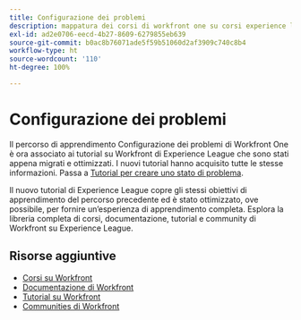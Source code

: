 ```yaml
---
title: Configurazione dei problemi
description: mappatura dei corsi di workfront one su corsi experience league
exl-id: ad2e0706-eecd-4b27-8609-6279855eb639
source-git-commit: b0ac8b76071ade5f59b51060d2af3909c740c8b4
workflow-type: ht
source-wordcount: '110'
ht-degree: 100%

---
```



# Configurazione dei problemi

Il percorso di apprendimento Configurazione dei problemi di Workfront One è ora associato ai tutorial su Workfront di Experience League che sono stati appena migrati e ottimizzati.  I nuovi tutorial hanno acquisito tutte le stesse informazioni. Passa a [Tutorial per creare uno stato di problema](https://experienceleague.adobe.com/docs/workfront-learn/tutorials-workfront/home.html?lang=it).

Il nuovo tutorial di Experience League copre gli stessi obiettivi di apprendimento del percorso precedente ed è stato ottimizzato, ove possibile, per fornire un’esperienza di apprendimento completa.  Esplora la libreria completa di corsi, documentazione, tutorial e community di Workfront su Experience League.


## Risorse aggiuntive

* [Corsi su Workfront](https://experienceleague.adobe.com/?lang=it&amp;Solution=Workfront#courses)
* [Documentazione di Workfront](https://experienceleague.adobe.com/docs/workfront.html?lang=it)
* [Tutorial su Workfront](https://experienceleague.adobe.com/docs/workfront-learn/tutorials-workfront/home.html?lang=it)
* [Communities di Workfront](https://experienceleaguecommunities.adobe.com/t5/workfront/ct-p/workfront)